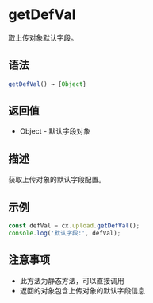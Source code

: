 # getDefVal

取上传对象默认字段。

## 语法

```javascript
getDefVal() → {Object}
```

## 返回值

- Object - 默认字段对象

## 描述

获取上传对象的默认字段配置。

## 示例

```javascript
const defVal = cx.upload.getDefVal();
console.log('默认字段:', defVal);
```

## 注意事项

- 此方法为静态方法，可以直接调用
- 返回的对象包含上传对象的默认字段信息 